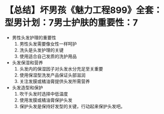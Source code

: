 # 【总结】坏男孩《魅力工程899》全套：型男计划：7男士护肤的重要性：7

-   男性头发护理的重要性
    1.  男性头发需要像女性一样呵护
    2.  洗头是头发护理的关键
    3.  使用适合自己发质的洗护用品
-   头发保湿和营养
    1.  头发内的保湿因子对头发水分充足至关重要
    2.  使用保湿型洗发产品保证头部滋润
    3.  关注发膜或橘油膏提供头发所需营养
-   头发造型和保护
    1.  吹干头发时选择中低温度
    2.  使用发膜或橘油膏保护头发
    3.  保护头发是保持好发型的关键，行动起来保护头发吧。